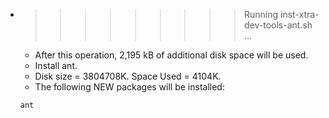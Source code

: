 * >>>>>>>>> Running inst-xtra-dev-tools-ant.sh ...
  * After this operation, 2,195 kB of additional disk space will be used.
  * Install ant.
  * Disk size = 3804708K. Space Used = 4104K.
  * The following NEW packages will be installed:
  ```bash
  ant
  ```
